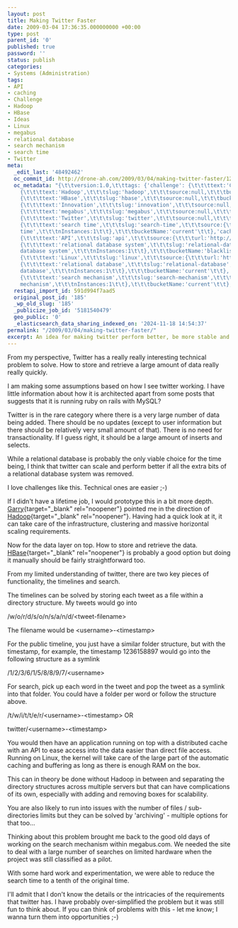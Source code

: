```yaml
---
layout: post
title: Making Twitter Faster
date: 2009-03-04 17:36:35.000000000 +00:00
type: post
parent_id: '0'
published: true
password: ''
status: publish
categories:
- Systems (Administration)
tags:
- API
- caching
- Challenge
- Hadoop
- HBase
- Ideas
- Linux
- megabus
- relational database
- search mechanism
- search time
- Twitter
meta:
  _edit_last: '48492462'
  oc_commit_id: http://drone-ah.com/2009/03/04/making-twitter-faster/1236792306
  oc_metadata: "{\t\tversion:1.0,\t\ttags: {'challenge': {\t\t\ttext:'Challenge',\t\t\tslug:'challenge',\t\t\tsource:null,\t\t\tbucketName:'current'\t\t},'hadoop':
    {\t\t\ttext:'Hadoop',\t\t\tslug:'hadoop',\t\t\tsource:null,\t\t\tbucketName:'current'\t\t},'hbase':
    {\t\t\ttext:'HBase',\t\t\tslug:'hbase',\t\t\tsource:null,\t\t\tbucketName:'current'\t\t},'innovation':
    {\t\t\ttext:'Innovation',\t\t\tslug:'innovation',\t\t\tsource:null,\t\t\tbucketName:'current'\t\t},'megabus':
    {\t\t\ttext:'megabus',\t\t\tslug:'megabus',\t\t\tsource:null,\t\t\tbucketName:'current'\t\t},'twitter':
    {\t\t\ttext:'Twitter',\t\t\tslug:'twitter',\t\t\tsource:null,\t\t\tbucketName:'current'\t\t},'search-time':
    {\t\t\ttext:'search time',\t\t\tslug:'search-time',\t\t\tsource:{\t\t\turl:'http://d.opencalais.com/genericHasher-1/feb29d12-598b-3ca5-b814-c99b8c8cedbf',\t\t\ttype:{\t\t\turl:'http://s.opencalais.com/1/type/em/e/IndustryTerm',\t\t\ticonURL:'',\t\t\tname:'IndustryTerm'\t\t},\t\t\tname:'search
    time',\t\t\tnInstances:1\t\t},\t\t\tbucketName:'current'\t\t},'caching': {\t\t\ttext:'caching',\t\t\tslug:'caching',\t\t\tsource:{\t\t\turl:'http://d.opencalais.com/genericHasher-1/ad1d9173-201c-39b7-92f6-64e6abcfc847',\t\t\ttype:{\t\t\turl:'http://s.opencalais.com/1/type/em/e/Technology',\t\t\ticonURL:'',\t\t\tname:'Technology'\t\t},\t\t\tname:'caching',\t\t\tnInstances:1\t\t},\t\t\tbucketName:'current'\t\t},'api':
    {\t\t\ttext:'API',\t\t\tslug:'api',\t\t\tsource:{\t\t\turl:'http://d.opencalais.com/genericHasher-1/202195ee-4a7c-36b9-97c9-d866153ca847',\t\t\ttype:{\t\t\turl:'http://s.opencalais.com/1/type/em/e/Technology',\t\t\ticonURL:'',\t\t\tname:'Technology'\t\t},\t\t\tname:'API',\t\t\tnInstances:1\t\t},\t\t\tbucketName:'current'\t\t},'relational-database-system':
    {\t\t\ttext:'relational database system',\t\t\tslug:'relational-database-system',\t\t\tsource:{\t\t\turl:'http://d.opencalais.com/genericHasher-1/dec76109-ea63-310a-a3d3-a9d90412389a',\t\t\ttype:{\t\t\turl:'http://s.opencalais.com/1/type/em/e/Technology',\t\t\ticonURL:'',\t\t\tname:'Technology'\t\t},\t\t\tname:'relational
    database system',\t\t\tnInstances:1\t\t},\t\t\tbucketName:'blacklisted'\t\t},'linux':
    {\t\t\ttext:'Linux',\t\t\tslug:'linux',\t\t\tsource:{\t\t\turl:'http://d.opencalais.com/genericHasher-1/d78cf8d0-3f64-398f-aaa3-b52fc0dab0a4',\t\t\ttype:{\t\t\turl:'http://s.opencalais.com/1/type/em/e/OperatingSystem',\t\t\ticonURL:'',\t\t\tname:'OperatingSystem'\t\t},\t\t\tname:'Linux',\t\t\tnInstances:1\t\t},\t\t\tbucketName:'current'\t\t},'relational-database':
    {\t\t\ttext:'relational database',\t\t\tslug:'relational-database',\t\t\tsource:{\t\t\turl:'http://d.opencalais.com/genericHasher-1/e1fffd6a-74df-3565-b82b-2aebc66f1725',\t\t\ttype:{\t\t\turl:'http://s.opencalais.com/1/type/em/e/Technology',\t\t\ticonURL:'',\t\t\tname:'Technology'\t\t},\t\t\tname:'relational
    database',\t\t\tnInstances:1\t\t},\t\t\tbucketName:'current'\t\t},'search-mechanism':
    {\t\t\ttext:'search mechanism',\t\t\tslug:'search-mechanism',\t\t\tsource:{\t\t\turl:'http://d.opencalais.com/genericHasher-1/f4ca527a-8233-33ef-afd4-d5dd6a2a83ea',\t\t\ttype:{\t\t\turl:'http://s.opencalais.com/1/type/em/e/IndustryTerm',\t\t\ticonURL:'',\t\t\tname:'IndustryTerm'\t\t},\t\t\tname:'search
    mechanism',\t\t\tnInstances:1\t\t},\t\t\tbucketName:'current'\t\t},'ram': {\t\t\ttext:'RAM',\t\t\tslug:'ram',\t\t\tsource:{\t\t\turl:'http://d.opencalais.com/genericHasher-1/5dfac436-9e0a-3623-ba7e-e2713d975efb',\t\t\ttype:{\t\t\turl:'http://s.opencalais.com/1/type/em/e/Technology',\t\t\ticonURL:'',\t\t\tname:'Technology'\t\t},\t\t\tname:'RAM',\t\t\tnInstances:1\t\t},\t\t\tbucketName:'blacklisted'\t\t}}\t}"
  restapi_import_id: 591d994f7aad5
  original_post_id: '185'
  _wp_old_slug: '185'
  _publicize_job_id: '5181540479'
  geo_public: '0'
  _elasticsearch_data_sharing_indexed_on: '2024-11-18 14:54:37'
permalink: "/2009/03/04/making-twitter-faster/"
excerpt: An idea for making twitter perform better, be more stable and scalable.
---
```


From my perspective, Twitter has a really really interesting technical
problem to solve. How to store and retrieve a large amount of data
really really quickly.

I am making some assumptions based on how I see twitter working. I have
little information about how it is architected apart from some posts
that suggests that it is running ruby on rails with MySQL?

Twitter is in the rare category where there is a very large number of
data being added. There should be no updates (except to user information
but there should be relatively very small amount of that). There is no
need for transactionality. If I guess right, it should be a large amount
of inserts and selects.

While a relational database is probably the only viable choice for the
time being, I think that twitter can scale and perform better if all the
extra bits of a relational database system was removed.

I love challenges like this. Technical ones are easier ;-)

If I didn\'t have a lifetime job, I would prototype this in a bit more
depth.
[Garry](http://garry.blog.kraya.co.uk "Garry's Blog"){target="_blank"
rel="noopener"} pointed me in the direction of
[Hadoop](//hadoop.apache.org/ "Hadoop"){target="_blank" rel="noopener"}.
Having had a quick look at it, it can take care of the infrastructure,
clustering and massive horizontal scaling requirements.

Now for the data layer on top. How to store and retrieve the data.
[HBase](http://hadoop.apache.org/hbase/ "HBase - a scalable distributed database"){target="_blank"
rel="noopener"} is probably a good option but doing it manually should
be fairly straightforward too.

From my limited understanding of twitter, there are two key pieces of
functionality, the timelines and search.

The timelines can be solved by storing each tweet as a file within a
directory structure. My tweets would go into

/w/o/r/d/s/o/n/s/a/n/d/\<tweet-filename\>

The filename would be \<username\>-\<timestamp\>

For the public timeline, you just have a similar folder structure, but
with the timestamp, for example, the timestamp 1236158897 would go into
the following structure as a symlink

/1/2/3/6/1/5/8/8/9/7/\<username\>

For search, pick up each word in the tweet and pop the tweet as a
symlink into that folder. You could have a folder per word or follow the
structure above.

/t/w/i/t/t/e/r/\<username\>-\<timestamp\> OR

twitter/\<username\>-\<timestamp\>

You would then have an application running on top with a distributed
cache with an API to ease access into the data easier than direct file
access. Running on Linux, the kernel will take care of the large part of
the automatic caching and buffering as long as there is enough RAM on
the box.

This can in theory be done without Hadoop in between and separating the
directory structures across multiple servers but that can have
complications of its own, especially with adding and removing boxes for
scalability.

You are also likely to run into issues with the number of files /
sub-directories limits but they can be solved by \'archiving\' -
multiple options for that too\...

Thinking about this problem brought me back to the good old days of
working on the search mechanism within megabus.com. We needed the site
to deal with a large number of searches on limited hardware when the
project was still classified as a pilot.

With some hard work and experimentation, we were able to reduce the
search time to a tenth of the original time.

I\'ll admit that I don\'t know the details or the intricacies of the
requirements that twitter has. I have probably over-simplified the
problem but it was still fun to think about. If you can think of
problems with this - let me know; I wanna turn them into opportunities
;-)
